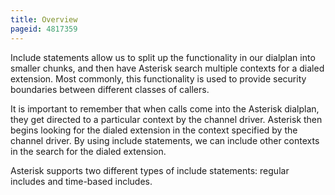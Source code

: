 ```yaml
---
title: Overview
pageid: 4817359
---
```


Include statements allow us to split up the functionality in our dialplan into smaller chunks, and then have Asterisk search multiple contexts for a dialed extension. Most commonly, this functionality is used to provide security boundaries between different classes of callers.


It is important to remember that when calls come into the Asterisk dialplan, they get directed to a particular context by the channel driver. Asterisk then begins looking for the dialed extension in the context specified by the channel driver. By using include statements, we can include other contexts in the search for the dialed extension.


Asterisk supports two different types of include statements: regular includes and time-based includes.


